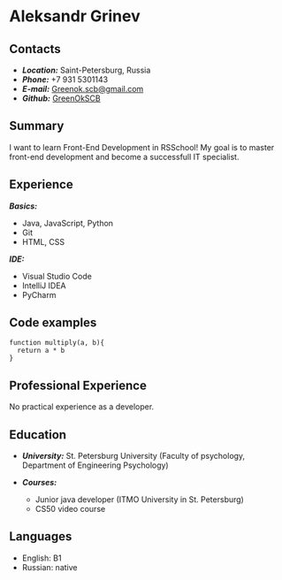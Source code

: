 # **Aleksandr Grinev**


## Contacts

- ***Location:*** Saint-Petersburg, Russia
- ***Phone:*** +7 931 5301143
- ***E-mail:*** Greenok.scb@gmail.com
- ***Github:*** [GreenOkSCB](https://github.com/GreenOkSCB)


## Summary

I want to learn Front-End Development in RSSchool!
My goal is to master front-end development and become a successfull IT specialist.


## Experience

***Basics:***
- Java, JavaScript, Python
- Git
- HTML, CSS

***IDE:***
- Visual Studio Code
- IntelliJ IDEA
- PyCharm


## Code examples

```
function multiply(a, b){
  return a * b
}
```


## Professional Experience

No practical experience as a developer.


## Education

- ***University:*** St. Petersburg University (Faculty of psychology, Department of Engineering Psychology)

- ***Courses:***
    * Junior java developer (ITMO University in St. Petersburg)
    * CS50 video course


## Languages

- English: B1
- Russian: native